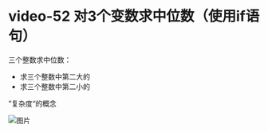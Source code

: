 # video-52 对3个变数求中位数（使用if语句）

三个整数求中位数：
- 求三个整数中第二大的
- 求三个整数中第二小的

”复杂度“的概念

![图片](pics//pic-1.jpg)
